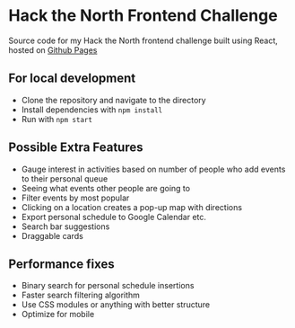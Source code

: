 # Hack the North Frontend Challenge

Source code for my Hack the North frontend challenge built using React, hosted on [Github Pages](http://edwinzhang.me/htn-challenge)

## For local development

* Clone the repository and navigate to the directory
* Install dependencies with ```npm install```
* Run with ```npm start```

## Possible Extra Features

* Gauge interest in activities based on number of people who add events to their personal queue
* Seeing what events other people are going to
* Filter events by most popular
* Clicking on a location creates a pop-up map with directions
* Export personal schedule to Google Calendar etc.
* Search bar suggestions
* Draggable cards

## Performance fixes

* Binary search for personal schedule insertions
* Faster search filtering algorithm
* Use CSS modules or anything with better structure
* Optimize for mobile
